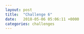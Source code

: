 ```yaml
---
layout: post
title:  "Challenge 6"
date:   2018-05-06 05:06:11 +0000
categories: challenges
---
```

